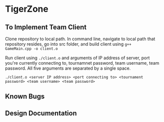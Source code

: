 # TigerZone

## To Implement Team Client

Clone repository to local path. In command line, navigate to local path that repository resides, go into src folder, and build client using `g++ GameMain.cpp -o client.o`

Run client using `./client.o` and arguments of IP address of server, port you're currently connecting to, tournamnet password, team username, team password. All five arguments are separated by a single space.

`./client.o <server IP address> <port connecting to> <tournament password> <team username> <team password>`

## Known Bugs

## Design Documentation

